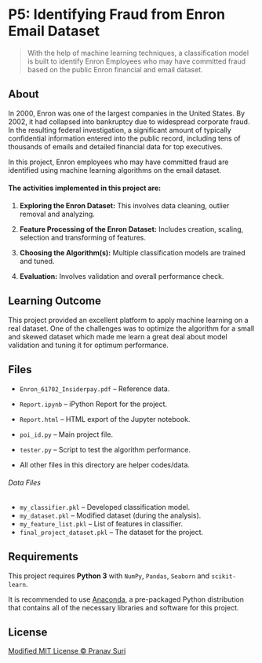 # P5: Identifying Fraud from Enron Email Dataset
> With the help of machine learning techniques, a classification model is built to identify Enron Employees who may have committed fraud based on the public Enron financial and email dataset.

## About
In 2000, Enron was one of the largest companies in the United States. By 2002, it had collapsed into bankruptcy due to widespread corporate fraud. In the resulting federal investigation, a significant amount of typically confidential information entered into the public record, including tens of thousands of emails and detailed financial data for top executives.

In this project, Enron employees who may have committed fraud are identified using machine learning algorithms on the email dataset.

#### The activities implemented in this project are:
1. **Exploring the Enron Dataset:** This involves data cleaning, outlier removal and analyzing.

2. **Feature Processing of the Enron Dataset:** Includes creation, scaling, selection and transforming of features.

3. **Choosing the Algorithm(s):** Multiple classification models are trained and tuned.

4. **Evaluation:** Involves validation and overall performance check.

## Learning Outcome
This project provided an excellent platform to apply machine learning on a real dataset. One of the challenges was to optimize the algorithm for a small and skewed dataset which made me learn a great deal about model validation and tuning it for optimum performance.

## Files
- `Enron_61702_Insiderpay.pdf` – Reference data.

- `Report.ipynb` – iPython Report for the project.

- `Report.html` – HTML export of the Jupyter notebook.

- `poi_id.py` – Main project file.

- `tester.py` – Script to test the algorithm performance.

- All other files in this directory are helper codes/data.

###### Data Files
- `my_classifier.pkl` – Developed classification model.
- `my_dataset.pkl` – Modified dataset (during the analysis).
- `my_feature_list.pkl` – List of features in classifier.
- `final_project_dataset.pkl` – The dataset for the project.

## Requirements
This project requires **Python 3** with `NumPy`, `Pandas`, `Seaborn` and `scikit-learn`.

It is recommended to use [Anaconda](https://www.continuum.io/downloads), a pre-packaged Python distribution that contains all of the necessary libraries and software for this project.

## License
[Modified MIT License © Pranav Suri](/License.txt)
